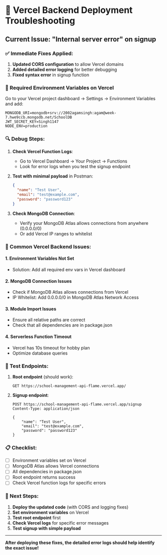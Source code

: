 # 🚨 Vercel Backend Deployment Troubleshooting

## Current Issue: "Internal server error" on signup

### ✅ Immediate Fixes Applied:

1. **Updated CORS configuration** to allow Vercel domains
2. **Added detailed error logging** for better debugging
3. **Fixed syntax error** in signup function

### 🔧 Required Environment Variables on Vercel

Go to your Vercel project dashboard → Settings → Environment Variables and add:

```
MONGODB_URI=mongodb+srv://2002agamsingh:agam@week-7.hwe9ccb.mongodb.net/SchoolDB
JWT_SECRET_KEY=Singh1147
NODE_ENV=production
```

### 🔍 Debug Steps:

1. **Check Vercel Function Logs**:

   - Go to Vercel Dashboard → Your Project → Functions
   - Look for error logs when you test the signup endpoint

2. **Test with minimal payload** in Postman:

   ```json
   {
     "name": "Test User",
     "email": "test@example.com",
     "password": "password123"
   }
   ```

3. **Check MongoDB Connection**:
   - Verify your MongoDB Atlas allows connections from anywhere (0.0.0.0/0)
   - Or add Vercel IP ranges to whitelist

### 🎯 Common Vercel Backend Issues:

#### 1. **Environment Variables Not Set**

- Solution: Add all required env vars in Vercel dashboard

#### 2. **MongoDB Connection Issues**

- Check if MongoDB Atlas allows connections from Vercel
- IP Whitelist: Add 0.0.0.0/0 in MongoDB Atlas Network Access

#### 3. **Module Import Issues**

- Ensure all relative paths are correct
- Check that all dependencies are in package.json

#### 4. **Serverless Function Timeout**

- Vercel has 10s timeout for hobby plan
- Optimize database queries

### 🧪 Test Endpoints:

1. **Root endpoint** (should work):

   ```
   GET https://school-management-api-flame.vercel.app/
   ```

2. **Signup endpoint**:

   ```
   POST https://school-management-api-flame.vercel.app/signup
   Content-Type: application/json

   {
       "name": "Test User",
       "email": "test@example.com",
       "password": "password123"
   }
   ```

### 📋 Checklist:

- [ ] Environment variables set on Vercel
- [ ] MongoDB Atlas allows Vercel connections
- [ ] All dependencies in package.json
- [ ] Root endpoint returns success
- [ ] Check Vercel function logs for specific errors

### 🔄 Next Steps:

1. **Deploy the updated code** (with CORS and logging fixes)
2. **Set environment variables** on Vercel
3. **Test root endpoint** first
4. **Check Vercel logs** for specific error messages
5. **Test signup with simple payload**

---

**After deploying these fixes, the detailed error logs should help identify the exact issue!**
